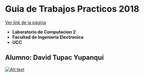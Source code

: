# Guia de Trabajos Practicos 2018

[Ver link de la página](https://ucc-labcompu2.github.io/ejercicios2018-dtupac/index.html)

* **Laboratorio de Computacion 2**
* **Facultad de Ingeniería Electronica**
* **UCC**
## Alumno: David Tupac Yupanqui
[![Alt text](https://ucc-labcompu2.github.io/ejercicios2018-dtupac/img/2018-06-21_11-50-09.png)](https://www.youtube.com/watch?v=EAcU4k2Qskk)

